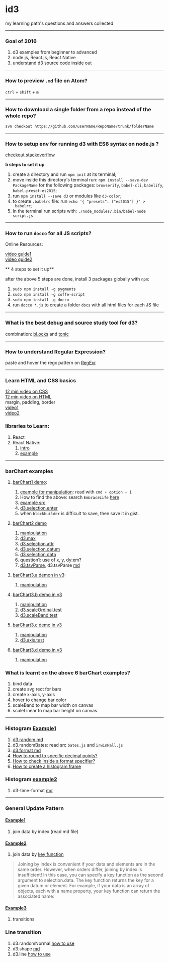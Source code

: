 # id3
my learning path's questions and answers collected

-------------------

### Goal of 2016
1. d3 examples from beginner to advanced
2. node.js, React.js, React Native
3. understand d3 source code inside out
-------------------

### How to preview `.md` file on Atom?
`ctrl` + `shift` + `m`

-------------------

### How to download a single folder from a repo instead of the whole repo?
`svn checkout https://github.com/userName/RepoName/trunk/folderName`


-------------------
### How to setup env for running d3 with ES6 syntax on node.js ?

[checkout stackoverflow](http://stackoverflow.com/questions/38225993/how-to-setup-node-environment-to-run-es6-codes-involving-syntax-like-import)

**5 steps to set it up**

1. create a directory and run `npm init` at its terminal;
2. move inside this directory's terminal run:
     `npm install --save-dev PackageName`
   for the following packages:
     `browserify`, `babel-cli`, `babelify`, `babel-preset-es2015`;
3. run `npm install --save d3` or modules like `d3-color`;
4. to create `.babelrc` file:
    run `echo '{ "presets": ["es2015"] }' > .babelrc;`
5. In the terminal run scripts with:
    `./node_modules/.bin/babel-node script.js`


-------------------
### How to run `docco` for all JS scripts?

Online Resources:    

[video guide1](https://www.youtube.com/watch?v=1BEidZzIWjM)      
[video guide2](https://vimeo.com/91118854)   

** 4 steps to set it up**    

after the above 5 steps are done, install 3 packages globally with `npm`:    


1. `sudo npm install -g pygments`
2. `sudo npm install -g coffe-script`
3. `sudo npm install -g docco`
4. run `docco *.js` to create a folder `docs` with all html files for each JS file



-------------------
### What is the best debug and source study tool for d3?

combination: [bl.ocks](http://blockbuilder.org/about) and [tonic](https://tonicdev.com/)


-------------------
### How to understand Regular Expression?
paste and hover the regx pattern on [RegExr](http://regexr.com/)



-------------------
### Learn HTML and CSS basics
[12 min video on CSS](https://www.youtube.com/watch?v=0afZj1G0BIE)    
[12 min video on HTML](https://www.youtube.com/watch?annotation_id=annotation_1297474487&feature=iv&src_vid=bWPMSSsVdPk&v=KJ13lX20FqU)    
margin, padding, border    
 [video1](https://www.youtube.com/watch?v=qhiQGPtD1PQ)    
 [video2](https://www.youtube.com/watch?v=7sfft8InTPw)

### libraries to Learn:
1. React
2. React Native:
    1. [intro](https://www.youtube.com/watch?v=tJzZRhNs00I)
    2. [example]()





-------------------
### barChart examples

1. [barChart1 demo](http://bl.ocks.org/EmbraceLife/299f95496c6bddd88d5ddedf9a834c4c):
    1. [example for  manipulation](http://blockbuilder.org/EmbraceLife/299f95496c6bddd88d5ddedf9a834c4c): read with `cmd + option + i`
    1. How to find the above: search `EmbraceLife` [here](http://blockbuilder.org/search#user=EmbraceLife)
    2. [example src](https://gist.github.com/EmbraceLife/299f95496c6bddd88d5ddedf9a834c4c)
    3. [d3.selection.enter](https://tonicdev.com/rstrategyexplorer/578794754f7ba6120069abff)
    4. when `blockbuilder` is difficult to save, then save it in gist.

2. [barChart2 demo](https://bl.ocks.org/mbostock/7341714)
    1. [manipulation](http://blockbuilder.org/EmbraceLife/9245dc644a9cdf8b02f7a93339fa4c75)
    2. [d3.max](https://tonicdev.com/rstrategyexplorer/578ab15d3e25711400d0490d)
    3. [d3.selection.attr](https://tonicdev.com/rstrategyexplorer/578abe583a9f9b13009e4bb9)
    4. [d3.selection.datum](https://tonicdev.com/rstrategyexplorer/578ac80d3a9f9b13009e4dc8)   
    5. [d3.selection.data](https://tonicdev.com/rstrategyexplorer/578adfd798ae16120061983b)
    6. question1: use of x, y, dy:em?  
    7. [d3.tsvParse](https://tonicdev.com/rstrategyexplorer/57945713b1dbe21300773f5f#), d3.tsvParse [md](https://github.com/d3/d3-dsv#dsvFormat)

3. [barChart3.a demon in v3](https://bl.ocks.org/mbostock/7452541):
    1. [manipulation](http://blockbuilder.org/EmbraceLife/ea98cae3b044803598b3b54fbb969abc)

4. [barChart3.b demo in v3](http://blockbuilder.org/EmbraceLife/96743288660fce0d41d253e3d5ee4521)
    1. [manipulation](http://blockbuilder.org/EmbraceLife/677054c8f535c77ddd95485523d97fcd)
    2.  [d3.scaleOrdinal.test](https://tonicdev.com/rstrategyexplorer/578c8b0866861a14000e4f5a)
    3. [d3.scaleBand.test](https://tonicdev.com/rstrategyexplorer/578cd99cebde48130007d32d)

5. [barChart3.c demo in v3](http://blockbuilder.org/EmbraceLife/fe0526cedbadbf1b434f9ddaf6a3b5b0)
    1. [manipulation](http://blockbuilder.org/EmbraceLife/645e9387c123986ea5cd290511b45562)
    2. [d3.axis.test](https://tonicdev.com/rstrategyexplorer/578e31b37fcd461300b5f894)

6. [barChart3.d demo in v3]()
    1. [manipulation](http://blockbuilder.org/EmbraceLife/460382bece9c49c11e6b91fa64cb2a9a)

### What is learnt on the above 6 barChart examples?
1. bind data
2. create svg rect for bars
3. create x-axis, y-axis
4. hover to change bar color
5. scaleBand to map bar width on canvas
6. scaleLinear to map bar height on canvas
-------------------


### Histogram [Example1](http://blockbuilder.org/EmbraceLife/46746758004aa5535da4cb32616f9307)
1. [d3.random md](https://github.com/d3/d3-random)
1. d3.randomBates: read src `bates.js` and `irwinHall.js`
2. [d3.format md](https://github.com/d3/d3-format)
2. [How to round to specific decimal points?](https://tonicdev.com/rstrategyexplorer/5790207e59017413003e4729)
3. [How to check inside a format specifier?](https://tonicdev.com/rstrategyexplorer/579028b4a7fc6613006b744e)
3. [How to create a histogram frame](https://tonicdev.com/rstrategyexplorer/57903d207bc70812004f99a6)

### Histogram [example2](http://blockbuilder.org/EmbraceLife/eed2f62f855854739ddf5e572d4322ed)
1. d3-time-format [md](https://github.com/d3/d3-time-format)

------------


### General Update Pattern
#### [Example1](http://blockbuilder.org/EmbraceLife/efb531e68ce46c51cb1df2ca360348bb)
1. join data by index (read md file)

#### [Example2](http://blockbuilder.org/EmbraceLife/d6e2c44f9c525849c4a06bfe1c5f5def)
1. join data by [key function](https://bost.ocks.org/mike/selection/)

> Joining by index is convenient if your data and elements are in the same order. However, when orders differ, joining by index is insufficient! In this case, you can specify a key function as the second argument to selection.data. The key function returns the key for a given datum or element. For example, if your data is an array of objects, each with a name property, your key function can return the associated name:

#### [Example3](http://blockbuilder.org/EmbraceLife/6f4d365ee09432f0aaf1d0cb6ef89dd6)
1. transitions

### Line transition
1. d3.randomNormal [how to use](https://tonicdev.com/rstrategyexplorer/5790d4ef54df4e1300f9e006)
2. d3.shape [md](https://github.com/d3/d3-shape)
3. d3.line [how to use]()
